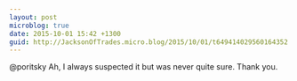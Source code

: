 ```yaml
---
layout: post
microblog: true
date: 2015-10-01 15:42 +1300
guid: http://JacksonOfTrades.micro.blog/2015/10/01/t649414029560164352.html
---
```

@poritsky Ah, I always suspected it but was never quite sure. Thank you.
